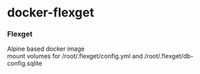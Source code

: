 # docker-flexget
### Flexget  
Alpine based docker image  
mount volumes for /root/.flexget/config.yml and /root/.flexget/db-config.sqlite
